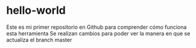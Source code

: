 # hello-world
Este  es  mi  primer  repositorio  en  Github para comprender  cómo   funciona  esta  herramienta
Se realizan cambios  para  poder  ver  la  manera  en que se   actualiza  el  branch master
